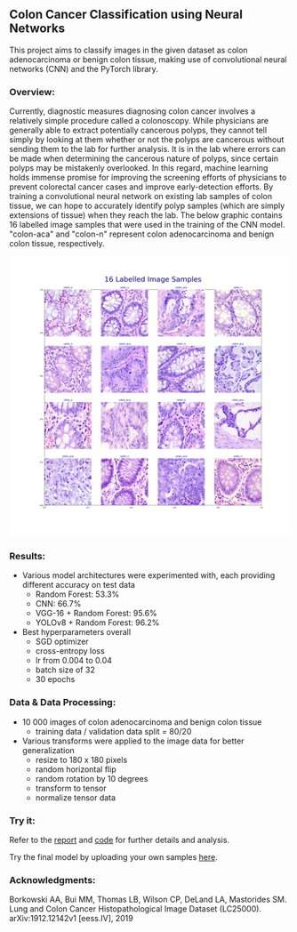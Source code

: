 ## Colon Cancer Classification using Neural Networks
This project aims to classify images in the given dataset as colon adenocarcinoma or benign colon tissue, making use of convolutional neural networks (CNN) and the PyTorch library.

### Overview:

Currently, diagnostic measures diagnosing colon cancer involves a relatively simple procedure called a colonoscopy. While physicians are generally able to extract potentially cancerous polyps, they cannot tell simply by looking at them whether or not the polyps are cancerous without sending them to the lab for further analysis. It is in the lab where errors can be made when determining the cancerous nature of polyps, since certain polyps may be mistakenly overlooked. In this regard, machine learning holds immense promise for improving the screening efforts of physicians to prevent colorectal cancer cases and improve early-detection efforts. By training a convolutional neural network on existing lab samples of colon tissue, we can hope to accurately identify polyp samples (which are simply extensions of tissue) when they reach the lab. The below graphic contains 16 labelled image samples that were used in the training of the CNN model. "colon-aca" and "colon-n" represent colon adenocarcinoma and benign colon tissue, respectively.

![Figure1](assets/imggal.png)

### Results:
- Various model architectures were experimented with, each providing different accuracy on test data
    - Random Forest: 53.3%
    - CNN: 66.7%
    - VGG-16 + Random Forest: 95.6%
    - YOLOv8 + Random Forest: 96.2%
- Best hyperparameters overall
    - SGD optimizer
    - cross-entropy loss
    - lr from 0.004 to 0.04
    - batch size of 32
    - 30 epochs

### Data & Data Processing:

- 10 000 images of colon adenocarcinoma and benign colon tissue
    - training data / validation data split = 80/20
- Various transforms were applied to the image data for better generalization
    - resize to 180 x 180 pixels
    - random horizontal flip
    - random rotation by 10 degrees
    - transform to tensor
    - normalize tensor data

### Try it:

Refer to the [report](report.pdf) and [code](./Code) for further details and analysis.

Try the final model by uploading your own samples [here](https://www.gradio.app/guides/quickstart).

### Acknowledgments:

Borkowski AA, Bui MM, Thomas LB, Wilson CP, DeLand LA, Mastorides SM. Lung and Colon Cancer Histopathological Image Dataset (LC25000). arXiv:1912.12142v1 [eess.IV], 2019
